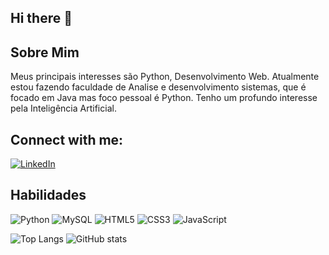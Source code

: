 ## Hi there 👋

##  Sobre Mim
Meus principais interesses são Python, Desenvolvimento Web.
Atualmente estou fazendo faculdade de Analise e desenvolvimento sistemas, que é focado em Java mas foco pessoal é Python. Tenho um profundo interesse pela Inteligência Artificial. 

## Connect with me:
[![LinkedIn](https://i.imgur.com/your-linkedin-icon.png)]()

## Habilidades
![Python](https://img.shields.io/badge/Python-14354C?style=for-the-badge&logo=python&logoColor=white)
![MySQL](https://img.shields.io/badge/MySQL-00000F?style=for-the-badge&logo=mysql&logoColor=white)
![HTML5](https://img.shields.io/badge/html5-%23E34F26B.svg?style=for-the-badge&logo=html5&logoColor=black)
![CSS3](https://img.shields.io/badge/css3-%231572B6.svg?style=for-the-badge&logo=css3&logoColor=black)
![JavaScript](https://img.shields.io/badge/javascript-%23323330.svg?style=for-the-badge&logo=javascript&logoColor=F7DF1E)  



![Top Langs](https://github-readme-stats.vercel.app/api/top-langs/?username=Dev-Wilk&layout=compact)
![GitHub stats](https://github-readme-stats.vercel.app/api?username=Dev-Wilk&show_icons=true&theme=tokyonight)
